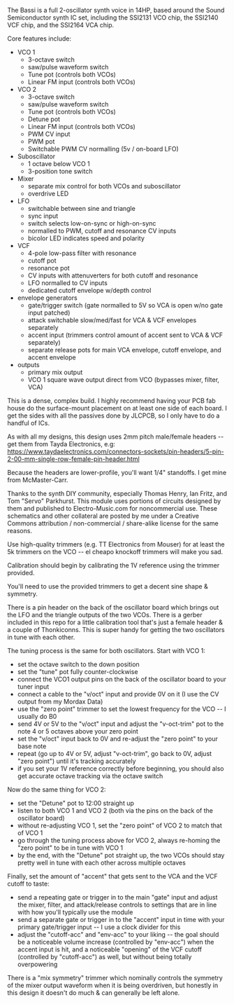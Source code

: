 The Bassi is a full 2-oscillator synth voice in 14HP, based around the Sound Semiconductor synth IC set, including the SSI2131 VCO chip, the SSI2140 VCF chip, and the SSI2164 VCA chip.

Core features include:

- VCO 1
  - 3-octave switch
  - saw/pulse waveform switch
  - Tune pot (controls both VCOs)
  - Linear FM input (controls both VCOs)
- VCO 2
  - 3-octave switch
  - saw/pulse waveform switch
  - Tune pot (controls both VCOs)
  - Detune pot
  - Linear FM input (controls both VCOs)
  - PWM CV input
  - PWM pot
  - Switchable PWM CV normalling (5v / on-board LFO)
- Suboscillator
  - 1 octave below VCO 1
  - 3-position tone switch
- Mixer
  - separate mix control for both VCOs and suboscillator
  - overdrive LED
- LFO 
  - switchable between sine and triangle
  - sync input
  - switch selects low-on-sync or high-on-sync
  - normalled to PWM, cutoff and resonance CV inputs
  - bicolor LED indicates speed and polarity
- VCF
  - 4-pole low-pass filter with resonance
  - cutoff pot
  - resonance pot
  - CV inputs with attenuverters for both cutoff and resonance
  - LFO normalled to CV inputs
  - dedicated cutoff envelope w/depth control
- envelope generators
  - gate/trigger switch (gate normalled to 5V so VCA is open w/no gate input patched)
  - attack switchable slow/med/fast for VCA & VCF envelopes separately
  - accent input (trimmers control amount of accent sent to VCA & VCF separately)
  - separate release pots for main VCA envelope, cutoff envelope, and accent envelope
- outputs
  - primary mix output
  - VCO 1 square wave output direct from VCO (bypasses mixer, filter, VCA)

This is a dense, complex build. I highly recommend having your PCB fab house do the surface-mount placement on at least one side of each board. I get the sides with all the passives done by JLCPCB, so I only have to do a handful of ICs.

As with all my designs, this design uses 2mm pitch male/female headers -- get them from Tayda Electronics, e.g: https://www.taydaelectronics.com/connectors-sockets/pin-headers/5-pin-2-00-mm-single-row-female-pin-header.html

Because the headers are lower-profile, you'll want 1/4" standoffs. I get mine from McMaster-Carr.

Thanks to the synth DIY community, especially Thomas Henry, Ian Fritz, and Tom "Servo" Parkhurst. This module uses portions of circuits designed by them and published to Electro-Music.com for noncommercial use. These schematics and other collateral are posted by me under a Creative Commons attribution / non-commercial / share-alike license for the same reasons.

Use high-quality trimmers (e.g. TT Electronics from Mouser) for at least the 5k trimmers on the VCO -- el cheapo knockoff trimmers will make you sad.

Calibration should begin by calibrating the 1V reference using the trimmer provided.

You'll need to use the provided trimmers to get a decent sine shape & symmetry. 

There is a pin header on the back of the oscillator board which brings out the LFO and the triangle outputs of the two VCOs. There is a gerber included in this repo for a little calibration tool that's just a female header & a couple of Thonkiconns. This is super handy for getting the two oscillators in tune with each other.

The tuning process is the same for both oscillators. Start with VCO 1:

- set the octave switch to the down position
- set the "tune" pot fully counter-clockwise
- connect the VCO1 output pins on the back of the oscillator board to your tuner input
- connect a cable to the "v/oct" input and provide 0V on it (I use the CV output from my Mordax Data)
- use the "zero point" trimmer to set the lowest frequency for the VCO -- I usually do B0
- send 4V or 5V to the "v/oct" input and adjust the "v-oct-trim" pot to the note 4 or 5 octaves above your zero point
- set the "v/oct" input back to 0V and re-adjust the "zero point" to your base note
- repeat (go up to 4V or 5V, adjust "v-oct-trim", go back to 0V, adjust "zero point") until it's tracking accurately
- if you set your 1V reference correctly before beginning, you should also get accurate octave tracking via the octave switch

Now do the same thing for VCO 2:

- set the "Detune" pot to 12:00 straight up
- listen to both VCO 1 and VCO 2 (both via the pins on the back of the oscillator board)
- without re-adjusting VCO 1, set the "zero point" of VCO 2 to match that of VCO 1
- go through the tuning process above for VCO 2, always re-homing the "zero point" to be in tune with VCO 1
- by the end, with the "Detune" pot straight up, the two VCOs should stay pretty well in tune with each other across multiple octaves

Finally, set the amount of "accent" that gets sent to the VCA and the VCF cutoff to taste:

- send a repeating gate or trigger in to the main "gate" input and adjust the mixer, filter, and attack/release controls to settings that are in line with how you'll typically use the module
- send a separate gate or trigger in to the "accent" input in time with your primary gate/trigger input -- I use a clock divider for this
- adjust the "cutoff-acc" and "env-acc" to your liking -- the goal should be a noticeable volume increase (controlled by "env-acc") when the accent input is hit, and a noticeable "opening" of the VCF cutoff (controlled by "cutoff-acc") as well, but without being totally overpowering

There is a "mix symmetry" trimmer which nominally controls the symmetry of the mixer output waveform when it is being overdriven, but honestly in this design it doesn't do much & can generally be left alone. 
